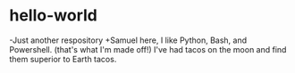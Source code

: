 hello-world
===========

-Just another respository
+Samuel here, I like Python, Bash, and Powershell. (that's what I'm made off!)
I've had tacos on the moon and find them superior to Earth tacos. 
